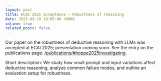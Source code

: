 ```yaml
---
layout: post
title: ECAI 2025 acceptance — Robustness of reasoning
date: 2025-09-10 10:05:00 +0000
inline: true
related_posts: false
---
```


Our paper on the robustness of deductive reasoning with LLMs was accepted at ECAI 2025; presentation coming soon. See the entry on the publications page: [/publications/#hoppe2025investigating](/publications/#hoppe2025investigating).

Short description: We study how small prompt and input variations affect deductive reasoning, analyze common failure modes, and outline an evaluation setup for robustness.
